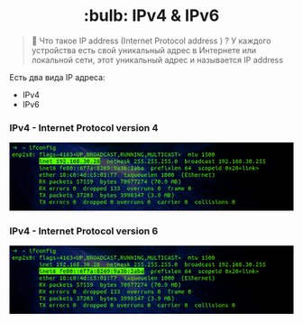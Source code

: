 <h1 align="center">
 :bulb: IPv4 & IPv6
</h1>

> :mag_right:  Что такое IP address (Internet Protocol address ) ? У каждого устройства есть свой уникальный адрес в Интернете или локальной сети, этот уникальный адрес и называется IP address

Есть два вида IP адреса:
* IPv4
* IPv6

### IPv4 - Internet Protocol version 4

 
<p align="center" width="100%">
    <img src="https://github.com/airgedon/DevOps/blob/main/Operating_System/Linux/Linux%20CLI/PNG_2/Screenshot%20from%202022-09-05%2010-58-30.png"> 
</p>

### IPv4 - Internet Protocol version 6

<p align="center" width="100%">
    <img src="https://github.com/airgedon/DevOps/blob/main/Operating_System/Linux/Linux%20CLI/PNG_2/Screenshot%20from%202022-09-05%2010-58-37.png"> 
</p>
